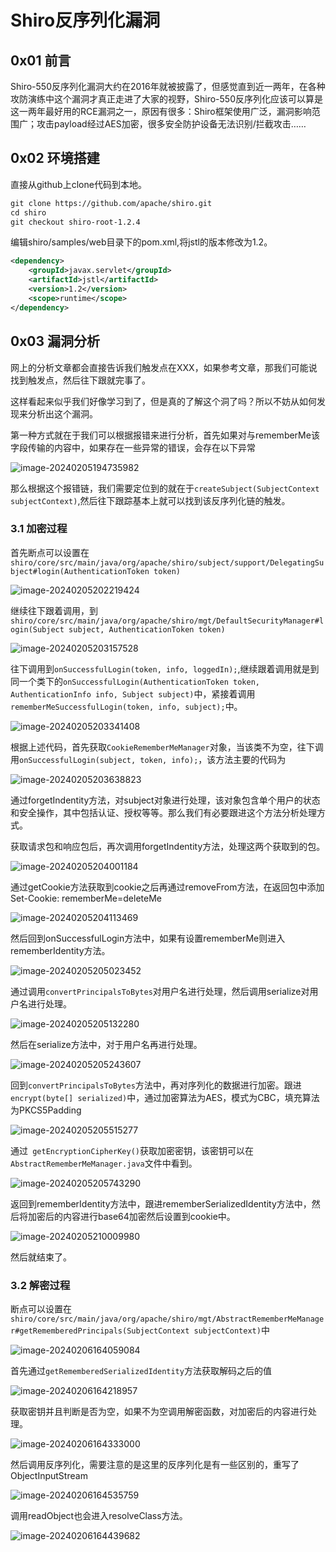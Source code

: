 # Shiro反序列化漏洞

## 0x01 前言

Shiro-550反序列化漏洞大约在2016年就被披露了，但感觉直到近一两年，在各种攻防演练中这个漏洞才真正走进了大家的视野，Shiro-550反序列化应该可以算是这一两年最好用的RCE漏洞之一，原因有很多：Shiro框架使用广泛，漏洞影响范围广；攻击payload经过AES加密，很多安全防护设备无法识别/拦截攻击……

## 0x02 环境搭建

直接从github上clone代码到本地。

```txt
git clone https://github.com/apache/shiro.git
cd shiro
git checkout shiro-root-1.2.4
```

编辑shiro/samples/web目录下的pom.xml,将jstl的版本修改为1.2。

```xml
<dependency>
    <groupId>javax.servlet</groupId>
    <artifactId>jstl</artifactId>
    <version>1.2</version>
    <scope>runtime</scope>
</dependency>
```

## 0x03 漏洞分析

网上的分析文章都会直接告诉我们触发点在XXX，如果参考文章，那我们可能说找到触发点，然后往下跟就完事了。

这样看起来似乎我们好像学习到了，但是真的了解这个洞了吗？所以不妨从如何发现来分析出这个漏洞。

第一种方式就在于我们可以根据报错来进行分析，首先如果对与rememberMe该字段传输的内容中，如果存在一些异常的错误，会存在以下异常

![image-20240205194735982](img/image-20240205194735982.png)

那么根据这个报错链，我们需要定位到的就在于`createSubject(SubjectContext subjectContext)`,然后往下跟踪基本上就可以找到该反序列化链的触发。

### 3.1 加密过程

首先断点可以设置在`shiro/core/src/main/java/org/apache/shiro/subject/support/DelegatingSubject#login(AuthenticationToken token)`

![image-20240205202219424](img/image-20240205202219424.png)

继续往下跟着调用，到`shiro/core/src/main/java/org/apache/shiro/mgt/DefaultSecurityManager#login(Subject subject, AuthenticationToken token)`

![image-20240205203157528](img/image-20240205203157528.png)

往下调用到`onSuccessfulLogin(token, info, loggedIn);`,继续跟着调用就是到同一个类下的`onSuccessfulLogin(AuthenticationToken token, AuthenticationInfo info, Subject subject)`中，紧接着调用`rememberMeSuccessfulLogin(token, info, subject);`中。

![image-20240205203341408](img/image-20240205203341408.png)

根据上述代码，首先获取`CookieRememberMeManager`对象，当该类不为空，往下调用`onSuccessfulLogin(subject, token, info);`，该方法主要的代码为

![image-20240205203638823](img/image-20240205203638823.png)

通过forgetIndentity方法，对subject对象进行处理，该对象包含单个用户的状态和安全操作，其中包括认证、授权等等。那么我们有必要跟进这个方法分析处理方式。

获取请求包和响应包后，再次调用forgetIndentity方法，处理这两个获取到的包。

![image-20240205204001184](img/image-20240205204001184.png)

通过getCookie方法获取到cookie之后再通过removeFrom方法，在返回包中添加Set-Cookie: rememberMe=deleteMe

![image-20240205204113469](img/image-20240205204113469.png)

然后回到onSuccessfulLogin方法中，如果有设置rememberMe则进入rememberIdentity方法。

![image-20240205205023452](img/image-20240205205023452.png)

通过调用`convertPrincipalsToBytes`对用户名进行处理，然后调用serialize对用户名进行处理。

![image-20240205205132280](img/image-20240205205132280.png)

然后在serialize方法中，对于用户名再进行处理。

![image-20240205205243607](img/image-20240205205243607.png)



回到`convertPrincipalsToBytes`方法中，再对序列化的数据进行加密。跟进`encrypt(byte[] serialized)`中，通过加密算法为AES，模式为CBC，填充算法为PKCS5Padding

![image-20240205205515277](img/image-20240205205515277.png)

通过` getEncryptionCipherKey()`获取加密密钥，该密钥可以在`AbstractRememberMeManager.java`文件中看到。

![image-20240205205743290](img/image-20240205205743290.png)

返回到rememberIdentity方法中，跟进rememberSerializedIdentity方法中，然后将加密后的内容进行base64加密然后设置到cookie中。

![image-20240205210009980](img/image-20240205210009980.png)

然后就结束了。

### 3.2 解密过程

断点可以设置在`shiro/core/src/main/java/org/apache/shiro/mgt/AbstractRememberMeManager#getRememberedPrincipals(SubjectContext subjectContext)`中

![image-20240206164059084](img/image-20240206164059084.png)

首先通过`getRememberedSerializedIdentity`方法获取解码之后的值

![image-20240206164218957](img/image-20240206164218957.png)

获取密钥并且判断是否为空，如果不为空调用解密函数，对加密后的内容进行处理。

![image-20240206164333000](img/image-20240206164333000.png)

然后调用反序列化，需要注意的是这里的反序列化是有一些区别的，重写了ObjectInputStream

![image-20240206164535759](img/image-20240206164535759.png)

调用readObject也会进入resolveClass方法。

![image-20240206164439682](img/image-20240206164439682.png)

